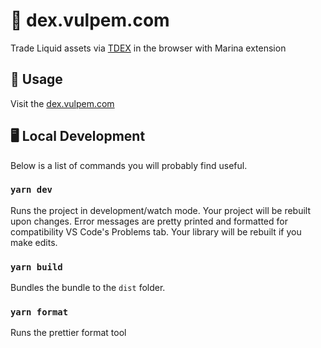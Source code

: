 # 🔁 dex.vulpem.com

Trade Liquid assets via [TDEX](https://tdex.network) in the browser with Marina extension 

## 📄 Usage

Visit the [dex.vulpem.com](https://dex.vulpem.com)

## 🖥 Local Development

Below is a list of commands you will probably find useful.

### `yarn dev`

Runs the project in development/watch mode. Your project will be rebuilt upon changes. Error messages are pretty printed and formatted for compatibility VS Code's Problems tab. Your library will be rebuilt if you make edits.

### `yarn build`

Bundles the bundle to the `dist` folder.

### `yarn format`

Runs the prettier format tool
